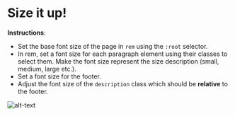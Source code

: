 # Size it up!

**Instructions**: 
* Set the base font size of the page in `rem` using the `:root` selector. 
* In rem, set a font size for each paragraph element using their classes to select them. Make the font size represent the size description (small, medium, large etc.).
* Set a font size for the footer.
* Adjust the font size of the `description` class which should be **relative** to the footer.

![alt-text](/image/reference.png "Reference Image")
